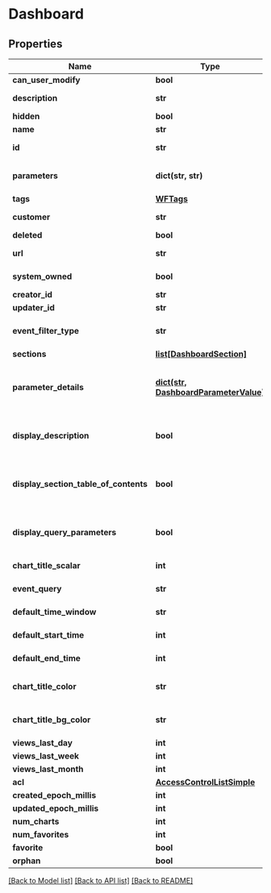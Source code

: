 # Dashboard

## Properties
Name | Type | Description | Notes
------------ | ------------- | ------------- | -------------
**can_user_modify** | **bool** |  | [optional] 
**description** | **str** | Human-readable description of the dashboard | [optional] 
**hidden** | **bool** |  | [optional] 
**name** | **str** | Name of the dashboard | 
**id** | **str** | Unique identifier, also URL slug, of the dashboard | 
**parameters** | **dict(str, str)** | Deprecated.  An obsolete representation of dashboard parameters | [optional] 
**tags** | [**WFTags**](WFTags.md) |  | [optional] 
**customer** | **str** | id of the customer to which this dashboard belongs | [optional] 
**deleted** | **bool** |  | [optional] 
**url** | **str** | Unique identifier, also URL slug, of the dashboard | 
**system_owned** | **bool** | Whether this dashboard is system-owned and not writeable | [optional] 
**creator_id** | **str** |  | [optional] 
**updater_id** | **str** |  | [optional] 
**event_filter_type** | **str** | How charts belonging to this dashboard should display events.  BYCHART is default if unspecified | [optional] 
**sections** | [**list[DashboardSection]**](DashboardSection.md) | Dashboard chart sections | 
**parameter_details** | [**dict(str, DashboardParameterValue)**](DashboardParameterValue.md) | The current (as of Wavefront 4.0) JSON representation of dashboard parameters.  This is a map from a parameter name to its representation | [optional] 
**display_description** | **bool** | Whether the dashboard description section is opened by default when the dashboard is shown | [optional] 
**display_section_table_of_contents** | **bool** | Whether the \&quot;pills\&quot; quick-linked the sections of the dashboard are displayed by default when the dashboard is shown | [optional] 
**display_query_parameters** | **bool** | Whether the dashboard parameters section is opened by default when the dashboard is shown | [optional] 
**chart_title_scalar** | **int** | Scale (normally 100) of chart title text size | [optional] 
**event_query** | **str** | Event query to run on dashboard charts | [optional] 
**default_time_window** | **str** | Default time window to query charts | [optional] 
**default_start_time** | **int** | Default start time in milliseconds to query charts | [optional] 
**default_end_time** | **int** | Default end time in milliseconds to query charts | [optional] 
**chart_title_color** | **str** | Text color of the chart title text are, in rgba(rvalue,gvalue,bvalue,avalue) | [optional] 
**chart_title_bg_color** | **str** | Background color of the chart title text area, in rgba(rvalue,gvalue,bvalue,avalue) | [optional] 
**views_last_day** | **int** |  | [optional] 
**views_last_week** | **int** |  | [optional] 
**views_last_month** | **int** |  | [optional] 
**acl** | [**AccessControlListSimple**](AccessControlListSimple.md) |  | [optional] 
**created_epoch_millis** | **int** |  | [optional] 
**updated_epoch_millis** | **int** |  | [optional] 
**num_charts** | **int** |  | [optional] 
**num_favorites** | **int** |  | [optional] 
**favorite** | **bool** |  | [optional] 
**orphan** | **bool** |  | [optional] 

[[Back to Model list]](../README.md#documentation-for-models) [[Back to API list]](../README.md#documentation-for-api-endpoints) [[Back to README]](../README.md)


